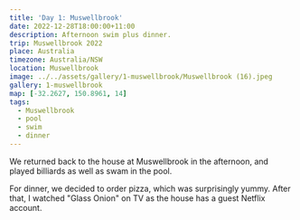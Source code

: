 ```yaml
---
title: 'Day 1: Muswellbrook'
date: 2022-12-28T18:00:00+11:00
description: Afternoon swim plus dinner.
trip: Muswellbrook 2022
place: Australia
timezone: Australia/NSW
location: Muswellbrook
image: ../../assets/gallery/1-muswellbrook/Muswellbrook (16).jpeg
gallery: 1-muswellbrook
map: [-32.2627, 150.8961, 14]
tags:
  - Muswellbrook
  - pool
  - swim
  - dinner
---
```


We returned back to the house at Muswellbrook in the afternoon, and played billiards as well as swam in the pool.

For dinner, we decided to order pizza, which was surprisingly yummy. After that, I watched "Glass Onion" on TV as the house has a guest Netflix account.
